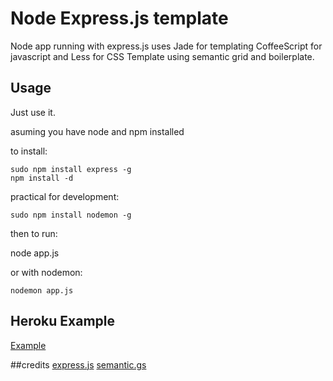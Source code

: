 # Node Express.js template

Node app running with express.js
uses Jade for templating CoffeeScript for javascript and Less for CSS
Template using semantic grid and boilerplate.


## Usage

Just use it. 

asuming you have node and npm installed

to install:

```
sudo npm install express -g
npm install -d
````


practical for development:

````
sudo npm install nodemon -g
````

then to run:

node app.js

or with nodemon:

`nodemon app.js`


## Heroku Example

[Example](http://expressjs-template.herokuapp.com/)

##credits
[express.js](http://expressjs.com/)
[semantic.gs](http://semantic.gs/)


